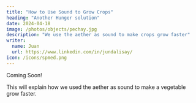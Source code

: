 ```yaml
---
title: "How to Use Sound to Grow Crops"
heading: "Another Hunger solution"
date: 2024-04-18
image: /photos/objects/pechay.jpg
description: "We use the aether as sound to make crops grow faster"
writer:
  name: Juan
  url: https://www.linkedin.com/in/jundalisay/
icon: /icons/spmed.png
---
```


Coming Soon!

This will explain how we used the aether as sound to make a vegetable grow faster.

